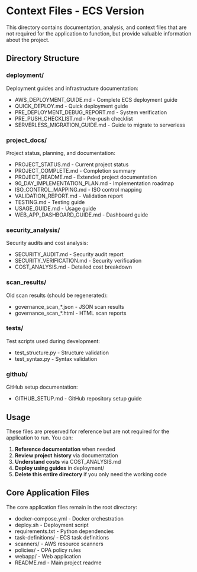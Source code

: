 # Context Files - ECS Version

This directory contains documentation, analysis, and context files that are not required for the application to function, but provide valuable information about the project.

## Directory Structure

### deployment/
Deployment guides and infrastructure documentation:
- AWS_DEPLOYMENT_GUIDE.md - Complete ECS deployment guide
- QUICK_DEPLOY.md - Quick deployment guide
- PRE_DEPLOYMENT_DEBUG_REPORT.md - System verification
- PRE_PUSH_CHECKLIST.md - Pre-push checklist
- SERVERLESS_MIGRATION_GUIDE.md - Guide to migrate to serverless

### project_docs/
Project status, planning, and documentation:
- PROJECT_STATUS.md - Current project status
- PROJECT_COMPLETE.md - Completion summary
- PROJECT_README.md - Extended project documentation
- 90_DAY_IMPLEMENTATION_PLAN.md - Implementation roadmap
- ISO_CONTROL_MAPPING.md - ISO control mapping
- VALIDATION_REPORT.md - Validation report
- TESTING.md - Testing guide
- USAGE_GUIDE.md - Usage guide
- WEB_APP_DASHBOARD_GUIDE.md - Dashboard guide

### security_analysis/
Security audits and cost analysis:
- SECURITY_AUDIT.md - Security audit report
- SECURITY_VERIFICATION.md - Security verification
- COST_ANALYSIS.md - Detailed cost breakdown

### scan_results/
Old scan results (should be regenerated):
- governance_scan_*.json - JSON scan results
- governance_scan_*.html - HTML scan reports

### tests/
Test scripts used during development:
- test_structure.py - Structure validation
- test_syntax.py - Syntax validation

### github/
GitHub setup documentation:
- GITHUB_SETUP.md - GitHub repository setup guide

## Usage

These files are preserved for reference but are not required for the application to run. You can:

1. **Reference documentation** when needed
2. **Review project history** via documentation
3. **Understand costs** via COST_ANALYSIS.md
4. **Deploy using guides** in deployment/
5. **Delete this entire directory** if you only need the working code

## Core Application Files

The core application files remain in the root directory:
- docker-compose.yml - Docker orchestration
- deploy.sh - Deployment script
- requirements.txt - Python dependencies
- task-definitions/ - ECS task definitions
- scanners/ - AWS resource scanners
- policies/ - OPA policy rules
- webapp/ - Web application
- README.md - Main project readme
